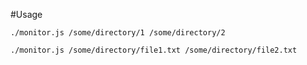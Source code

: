 #Usage

`./monitor.js /some/directory/1 /some/directory/2`

`./monitor.js /some/directory/file1.txt /some/directory/file2.txt`
